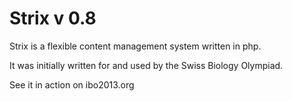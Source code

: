 Strix v 0.8
===========

Strix is a flexible content management system written in php.

It was initially written for and used by the Swiss Biology Olympiad.

See it in action on ibo2013.org

